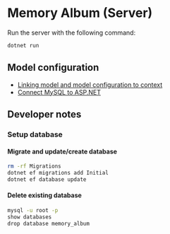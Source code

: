 # Memory Album (Server)

Run the server with the following command:

```sh
dotnet run
```

## Model configuration

- [Linking model and model configuration to context](https://learn.microsoft.com/en-us/ef/core/modeling/#using-entitytypeconfigurationattribute-on-entity-types)
- [Connect MySQL to ASP.NET](https://stackoverflow.com/questions/72148071/how-to-connect-to-mysql-server-using-entity-framework-core)

## Developer notes

### Setup database

#### Migrate and update/create database

```sh
rm -rf Migrations
dotnet ef migrations add Initial
dotnet ef database update
```

#### Delete existing database

```sh
mysql -u root -p
show databases
drop database memory_album
```
